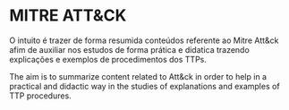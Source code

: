 # MITRE ATT&CK

O intuito é trazer de forma resumida conteúdos referente ao Mitre Att&ck afim de auxiliar nos estudos de forma prática e didatica trazendo explicações e exemplos de procedimentos dos TTPs.

The aim is to summarize content related to Att&ck in order to help in a practical and didactic way in the studies of explanations and examples of TTP procedures.

